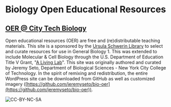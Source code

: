 # Biology Open Educational Resources
## [OER @ City Tech Biology](https://openlab.citytech.cuny.edu/library/resources-for-faculty/oer-pilot-2015/oer-project-need-and-project-overview/)

Open educational resources (OER) are free and (re)distributable teaching materials. This site is a sponsored by the [Ursula Schwerin Library](https://openlab.citytech.cuny.edu/library/) to select and curate resources for use in General Biology 1. This was extended to include Molecular & Cell Biology through the U.S. Department of Education Title V Grant, "[A Living Lab](https://openlab.citytech.cuny.edu/livinglab/living-lab/)". This site was originally authored and curated by Jeremy Seto, Department of Biological Sciences - New York City College of Technology. In the spirit of remixing and redistribution, the entire WordPress site can be downloaded from GitHub as well as customized imagery ([https://github.com/jeremyseto/bio-oer](https://github.com/jeremyseto/bio-oer)).

![CC-BY-NC-SA](http://mirrors.creativecommons.org/presskit/buttons/88x31/png/by-nc-sa.png "Creative Commons By Attribution Non-Commercial Share-Alike")

